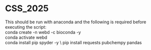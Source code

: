 # CSS_2025
This should be run with anaconda and the following is required before executing the script: \
conda create -n webd -c bioconda -y \
conda activate webd \
conda install pip spyder -y \ 
pip install requests pubchempy pandas
